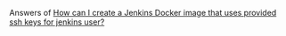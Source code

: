 Answers of [How can I create a Jenkins Docker image that uses provided ssh keys for jenkins user?](http://stackoverflow.com/q/42999023/5903564)


